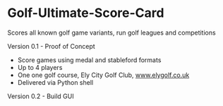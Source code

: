 # Golf-Ultimate-Score-Card
Scores all known golf game variants, run golf leagues and competitions

Version 0.1 - Proof of Concept
- Score games using medal and stableford formats
- Up to 4 players
- One one golf course, Ely City Golf Club, www.elygolf.co.uk
- Delivered via Python shell

Version 0.2 - Build GUI
